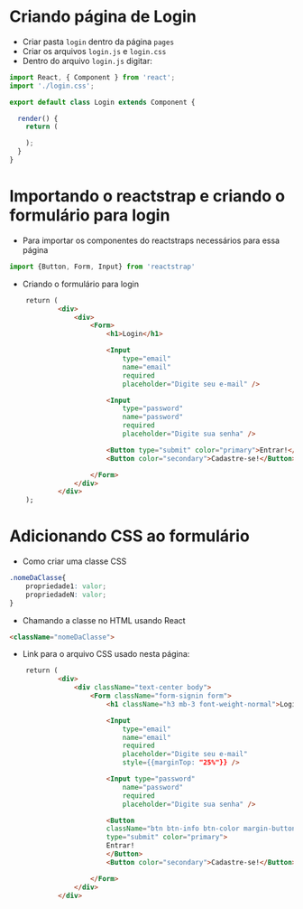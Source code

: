
# Criando página de Login

- Criar pasta `login` dentro da página `pages`
- Criar os arquivos `login.js` e `login.css` 
- Dentro do arquivo `login.js` digitar:

``` js
import React, { Component } from 'react';
import './login.css';

export default class Login extends Component {

  render() {
    return ( 

    );
  }
}
```


# Importando o reactstrap e criando o formulário para login
- Para importar os componentes do reactstraps necessários para essa página
``` js
import {Button, Form, Input} from 'reactstrap'
```
- Criando o formulário para login
``` html
    return ( 
            <div>
                <div>
                    <Form>
                        <h1>Login</h1>

                        <Input 
                            type="email"
                            name="email"
                            required
                            placeholder="Digite seu e-mail" />

                        <Input 
                            type="password"
                            name="password"
                            required
                            placeholder="Digite sua senha" />

                        <Button type="submit" color="primary">Entrar!</Button>
                        <Button color="secondary">Cadastre-se!</Button>

                    </Form>
                </div>
            </div>
    );
```


# Adicionando CSS ao formulário

- Como criar uma classe CSS
```css
.nomeDaClasse{
    propriedade1: valor;
    propriedadeN: valor;
}
```
- Chamando a classe no HTML usando React
```html
<className="nomeDaClasse">
```

- Link para o arquivo CSS usado nesta página: 
``` html
    return ( 
            <div>
                <div className="text-center body">
                    <Form className="form-signin form">
                        <h1 className="h3 mb-3 font-weight-normal">Login</h1>

                        <Input 
                            type="email"
                            name="email"
                            required
                            placeholder="Digite seu e-mail" 
                            style={{marginTop: "25%"}} />

                        <Input type="password"
                            name="password"
                            required
                            placeholder="Digite sua senha" />

                        <Button 
                        className="btn btn-info btn-color margin-button" 
                        type="submit" color="primary">
                        Entrar!
                        </Button>
                        <Button color="secondary">Cadastre-se!</Button>

                    </Form>
                </div>
            </div>
  
